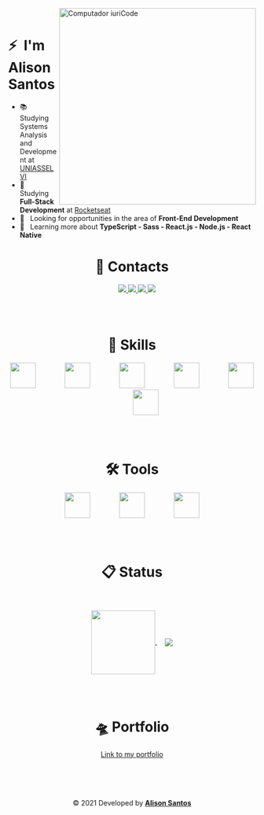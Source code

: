 <img src="https://raw.githubusercontent.com/MicaelliMedeiros/micaellimedeiros/master/image/computer-illustration.png" width="400px" align="right" alt="Computador iuriCode"/>

<br>

<h1> ⚡ &nbsp;I'm Alison Santos </h1>

- 📚 &nbsp; Studying Systems Analysis and Development at <a href="https://portal.uniasselvi.com.br/">UNIASSELVI</a>
- 🚀 &nbsp; Studying **Full-Stack Development** at <a href="https://www.rocketseat.com.br/">Rocketseat</a>
- 💼 &nbsp; Looking for opportunities in the area of **Front-End Development**
- 🎯 &nbsp; Learning more about **TypeScript - Sass - React.js - Node.js - React Native**

<h1 align="center">📲️ Contacts</h1>

<p align="center">&nbsp;&nbsp;&nbsp;&nbsp;
  <a href="mailto:alisonsantoso22@gmail.com" alt="Gmail">
  <img src="https://img.shields.io/badge/Gmail-D14836?style=for-the-badge&logo=gmail&logoColor=white" />
  </a>

  <a href="https://www.linkedin.com/in/alison-santos-968170180/" alt="Linkedin">
  <img src="https://img.shields.io/badge/LinkedIn-0077B5?style=for-the-badge&logo=linkedin&logoColor=white"/>
  </a>
 
  <a href="https://www.facebook.com/profile.php?id=100010942952697" alt="Facebook">
  <img src="https://img.shields.io/badge/Facebook-1877F2?style=for-the-badge&logo=facebook&logoColor=white"/>
  </a>

  <a href="https://www.instagram.com/alisonsantosofc/" alt="Instagram">
  <img src="https://img.shields.io/badge/Instagram-E4405F?style=for-the-badge&logo=instagram&logoColor=white"/>
  </a>
</p>

<br/>
<br/>

<div align="center">
  <h1 align="center">🚀 Skills</h1>

  <p align="center">
    <img height="52" src="https://i.ibb.co/QJhWHgC/javascript-original-logo-icon-146455.png">
    &nbsp;&nbsp;&nbsp;&nbsp;&nbsp;&nbsp;&nbsp;&nbsp;&nbsp;&nbsp;&nbsp;&nbsp;&nbsp;
    <img height="52" src="https://i.ibb.co/CMLscvN/typescript-original-logo-icon-146317.png">
    &nbsp;&nbsp;&nbsp;&nbsp;&nbsp;&nbsp;&nbsp;&nbsp;&nbsp;&nbsp;&nbsp;&nbsp;&nbsp;
    <img height="52" src="https://i.ibb.co/pZ6wHd0/sass-original-logo-icon-146350.png">	
     &nbsp;&nbsp;&nbsp;&nbsp;&nbsp;&nbsp;&nbsp;&nbsp;&nbsp;&nbsp;&nbsp;&nbsp;&nbsp;
    <img height="52" src= "https://i.ibb.co/svqX7q2/react.png">
    &nbsp;&nbsp;&nbsp;&nbsp;&nbsp;&nbsp;&nbsp;&nbsp;&nbsp;&nbsp;&nbsp;&nbsp;&nbsp;
    <img height="52" src="https://i.ibb.co/YywhwD8/react-native-original-logo-icon-146374.png">
    &nbsp;&nbsp;&nbsp;&nbsp;&nbsp;&nbsp;&nbsp;&nbsp;&nbsp;&nbsp;&nbsp;&nbsp;&nbsp;
    <img height="52" src="https://i.ibb.co/0czrz2C/node.png">
  </p>	
</div>
<br>
<br>

<div align="center">
  <h1 align="center">🛠️ Tools</h1>

  <p align="center">
    <img height="52" src="https://i.ibb.co/sj3mwMT/visual-studio-code.png">
    &nbsp;&nbsp;&nbsp;&nbsp;&nbsp;&nbsp;&nbsp;&nbsp;&nbsp;&nbsp;&nbsp;&nbsp;&nbsp;
    <img height="52" src="https://i.ibb.co/0m6d7xD/git.png">
    &nbsp;&nbsp;&nbsp;&nbsp;&nbsp;&nbsp;&nbsp;&nbsp;&nbsp;&nbsp;&nbsp;&nbsp;&nbsp;
    <img height="52" src="https://i.ibb.co/JvxvpMj/figma-logo-icon-170157.png">
  </p>	
</div>
<br>
<br>

<h1 align="center">📋️ Status</h1>
<br>
  
<p align="center">
  <a href="https://github.com/anuraghazra/github-redme-stats">
    <img align="center" height="130" src="https://github-readme-stats.vercel.app/api?username=alisonsantosofc&hide=prs,issues&show_icons=true&theme=graywhite"/>
  </a>
  &nbsp; &nbsp;
  <a href="https://github-readme-stats.vercel.app/api/top-langs/?username=alisonsantosofc&theme=vision-friendly-dark">
    <img align="center" src="https://github-readme-stats.vercel.app/api/top-langs/?username=alisonsantosofc&theme=graywhite"/>
  </a>
</p>
<br>
<br>
<div align="center">
  <h1>🛸️ Portfolio</h1>
  <a href="https://alisonsantosofc.github.io/alison-web-developer/">Link to my portfolio</a>
</div>
<br>
<br>
<br>
<br>
<p align="center">&copy; 2021 Developed by <b><a href="https://alisonsantosofc.github.io/alison-web-developer/">Alison Santos</a></b><p>
